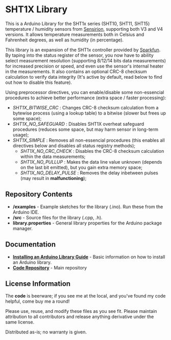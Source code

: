 SHT1X Library
========================================

This is a Arduino Library for the SHT1x series (SHT10, SHT11, SHT15) temperature / humidity sensors from [Sensirion](www.sensirion.com), supporting both V3 and V4 versions.
It allows temperature measurements both in Celsius and Fahrenheit degrees, as well as humidity (in percentage).

This library is an expansion of the SHT1x controller provided by [Sparkfun](https://github.com/sparkfun/SHT15_Breakout). By taping into
the status register of the sensor, you now have to ability select measurement resolution (supporting 8/12/14 bits data measurements) for increased precision or speed, and even use the sensor's internal heater in the measurements.
It also contains an optional CRC-8 checksum calculation to verify data integrity (It's active by default, read below to find out how to disable this feature). 

Using preprocessor directives, you can enable/disable some non-essencial procedures to achieve better performance (extra space / faster processing):
- *SHT1X_BITWISE_CRC* : Changes CRC-8 checksum calculation from a bytewise process (using a lookup table) to a bitwise (slower but frees up some space);
- *SHT1X_NO_SAFEGUARD* : Disables SHT1X overheat safeguard procedures (reduces some space, but may harm sensor in long-term usage);
- *SHT1X_SIMPLE* : Removes all non-essencial procedures (this enables all directives below and disables all status registry methods);
	- *SHT1X_NO_CRC_CHECK* : Disables the CRC-8 checksum calculation within the data measurements;
	- *SHT1X_NO_PULLUP* : Makes the data line value unknown (depends on the last bit emitted), but you gain extra memory space;
	- *SHT1X_NO_DELAY_PULSE* : Removes the delay inbetween pulses (may result in **malfunctioning**);

Repository Contents
-------------------

* **/examples** - Example sketches for the library (.ino). Run these from the Arduino IDE. 
* **/src** - Source files for the library (.cpp, .h).
* **library.properties** - General library properties for the Arduino package manager. 

Documentation
--------------

* **[Installing an Arduino Library Guide](https://www.arduino.cc/en/Guide/Libraries#toc2)** - Basic information on how to install an Arduino library.
* **[Code Repository](https://github.com/jncfa/SHT1xController)** - Main repository 

License Information
-------------------

The **code** is beerware; if you see me at the local, and you've found my code helpful, come buy me a round!

Please use, reuse, and modify these files as you see fit. Please maintain attribution to all contributors and release anything derivative under the same license.

Distributed as-is; no warranty is given.
